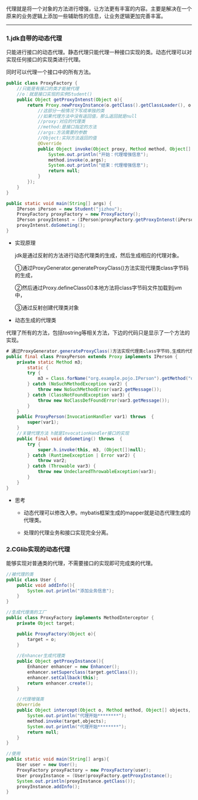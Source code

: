 代理就是将一个对象的方法进行增强，让方法更有丰富的内容。主要是解决在一个原来的业务逻辑上添加一些辅助性的信息，让业务逻辑更加完善丰富。

---

### 1.jdk自带的动态代理

只能进行接口的动态代理。静态代理只能代理一种接口实现的类。动态代理可以对实现任何接口的实现类进行代理。

同时可以代理一个接口中的所有方法。

```java
public class ProxyFactory {
    //只能是有接口的类才能被代理
    //o：就是接口实现的实例Student()
    public Object getProxyIntenst(Object o){
        return Proxy.newProxyInstance(o.getClass().getClassLoader(), o.getClass().getInterfaces(), new InvocationHandler() {
            //这部分一般情况下写成单独的类
            //如果代理方法中没有返回值，那么返回就是null
            //proxy:对应的代理类
            //method:是接口指定的方法
            //args:方法需要的参数
            //Object:实际方法返回的值
            @Override
            public Object invoke(Object proxy, Method method, Object[] args) throws Throwable {
                System.out.println("开始：代理增强信息");
                method.invoke(o,args);
                System.out.println("结束：代理增强信息");
                return null;
            }
        });
    }
}
```

```java
public static void main(String[] args) {
    IPerson iPerson = new Student("jizhou");
    ProxyFactory proxyFactory = new ProxyFactory();
    IPerson proxyIntenst = (IPerson)proxyFactory.getProxyIntenst(iPerson);
    proxyIntenst.doSometing();
}
```

- 实现原理

  jdk是通过反射的方法进行动态代理类的生成，然后生成相应的代理对象。

  ①通过ProxyGenerator.generateProxyClass()方法实现代理类class字节码的生成，

  ②然后通过Proxy.defineClass0()本地方法将class字节码文件加载到jvm中，

  ③通过反射创建代理类对象

- 动态生成的代理类

代理了所有的方法，包括tostring等相关方法，下边的代码只是显示了一个方法的实现。

```java
# 通过ProxyGenerator.generateProxyClass()方法实现代理类class字节码,生成的代理类
public final class ProxyPerson extends Proxy implements IPerson {
    private static Method m3;
        static {
        try {
            m3 = Class.forName("org.example.pojo.IPerson").getMethod("doSometing");
        } catch (NoSuchMethodException var2) {
            throw new NoSuchMethodError(var2.getMessage());
        } catch (ClassNotFoundException var3) {
            throw new NoClassDefFoundError(var3.getMessage());
        }
    }
    public ProxyPerson(InvocationHandler var1) throws  {
        super(var1);
    }
    //关键代理方法 h就是InvocationHandler接口的实现
    public final void doSometing() throws  {
        try {
            super.h.invoke(this, m3, (Object[])null);
        } catch (RuntimeException | Error var2) {
            throw var2;
        } catch (Throwable var3) {
            throw new UndeclaredThrowableException(var3);
        }
    }
}
```

- 思考

  - 动态代理可以修改入参。mybatis框架生成的mapper就是动态代理生成的代理类。
  
  - 处理的代理业务和接口实现完全分离。

### 2.CGlib实现的动态代理

能够实现对普通类的代理，不需要接口的实现即可完成类的代理。

```java
//被代理的类
public class User {
    public void addInfo(){
        System.out.println("添加业务信息");
    }
}
```

```java
//生成代理类的工厂
public class ProxyFactory implements MethodInterceptor {
    private Object target;

    public ProxyFactory(Object o){
        target = o;
    }
    
    //Enhancer生成代理类
    public Object getProxyInstance(){
        Enhancer enhancer = new Enhancer();
        enhancer.setSuperclass(target.getClass());
        enhancer.setCallback(this);
        return enhancer.create();
    }

    //代理增强类
    @Override
    public Object intercept(Object o, Method method, Object[] objects, MethodProxy methodProxy) throws Throwable {
        System.out.println("代理开始********");
        method.invoke(target,objects);
        System.out.println("代理开始********");
        return null;
    }
}
```

```java
//使用
public static void main(String[] args){
    User user = new User();
    ProxyFactory proxyFactory = new ProxyFactory(user);
    User proxyInstance = (User)proxyFactory.getProxyInstance();
    System.out.println(proxyInstance.getClass());
    proxyInstance.addInfo();
}
```